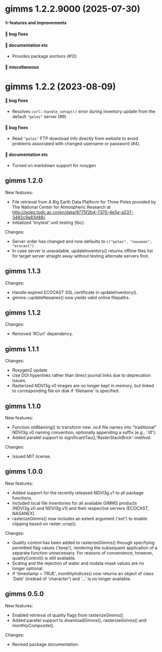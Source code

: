 # gimms 1.2.2.9000 (2025-07-30)

#### ✨ features and improvements

#### 🐛 bug fixes

#### 💬 documentation etc

  * Provides package anchors (#12)

#### 🍬 miscellaneous


# gimms 1.2.2 (2023-08-09)

#### 🐛 bug fixes

  * Resolves `curl::handle_setopt()` error during inventory update from the
    default `"poles"` server (#9)

#### 🐛 bug fixes

  * Read `"poles"` FTP download info directly from website to avoid problems associated with changed username or password (#4).

#### 💬 documentation etc

  * Turned on markdown support for roxygen

## gimms 1.2.0

New features:

  * File retrieval from A Big Earth Data Platform for Three Poles provided by
The National Center for Atmospheric Research at http://poles.tpdc.ac.cn/en/data/9775f2b4-7370-4e5e-a537-3482c9a83d88/.
  * Initialized 'tinytest' unit testing (tbc).

Changes:

  * Server order has changed and now defaults to `c("poles", "nasanex", "ecocast")`
  * In case server is unavailable, updateInventory() returns offline files list for target server straight away without testing alternate servers first.

## gimms 1.1.3

Changes:

* Handle expired ECOCAST SSL certificate in updateInventory().
* gimms:::updateNasanex() now yields valid online filepaths.

## gimms 1.1.2

Changes:

* Removed 'RCurl' dependency.

## gimms 1.1.1

Changes:

* Roxygen2 update
* Use DOI hyperlinks rather than direct journal links due to deprecation issues.
* Rasterized NDVI3g.v0 images are no longer kept in memory, but linked to corresponding file on disk if 'filename' is specified.

## gimms 1.1.0

New features:

  * Function oldNaming() to transform new .nc4 file names into "traditional" NDVI3g.v0 naming convention, optionally appending a suffix (e.g., '.tif').
  * Added parallel support to significantTau(),'RasterStackBrick'-method.

Changes:

* Issued MIT license.

## gimms 1.0.0

New features:

  * Added support for the recently released NDVI3g.v1 to all package functions.
  * Included local file inventories for all available GIMMS products (NDVI3g.v0 and NDVI3g.v1) and their respective servers (ECOCAST, NASANEX).
  * rasterizeGimms() now includes an extent argument ('ext') to enable clipping based on raster::crop().

Changes:

  * Quality control has been added to rasterizeGimms() through specifying permitted flag values ('keep'), rendering the subsequent application of a separate function unnecessary. For reasons of convenience, however, qualityControl() is still available.
  * Scaling and the rejection of water and nodata-mask values are no longer optional.
  * If 'timestamp = TRUE', monthlyIndices() now returns an object of class 'Date' (instead of 'character') and '...' is no longer available.

## gimms 0.5.0

New features:

  * Enabled retrieval of quality flags from rasterizeGimms().
  * Added parallel support to downloadGimms(), rasterizeGimms() and monthlyComposite().

Changes:

  * Revised package documentation.

